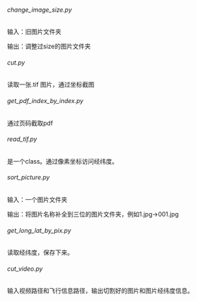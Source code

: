 ###### change_image_size.py

输入：旧图片文件夹

输出：调整过size的图片文件夹

###### cut.py

读取一张.tif 图片，通过坐标截图



###### get_pdf_index_by_index.py

通过页码截取pdf



###### read_tif.py

是一个class。通过像素坐标访问经纬度。

###### sort_picture.py

输入：一个图片文件夹

输出：将图片名称补全到三位的图片文件夹，例如1.jpg->001.jpg

###### get_long_lat_by_pix.py

读取经纬度，保存下来。

###### cut_video.py

 输入视频路径和飞行信息路径，输出切割好的图片和图片经纬度信息。